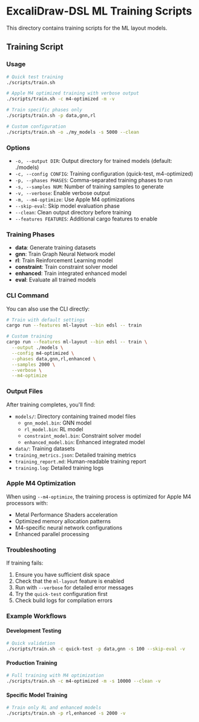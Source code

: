 # ExcaliDraw-DSL ML Training Scripts

This directory contains training scripts for the ML layout models.

## Training Script

### Usage

```bash
# Quick test training
./scripts/train.sh

# Apple M4 optimized training with verbose output
./scripts/train.sh -c m4-optimized -m -v

# Train specific phases only
./scripts/train.sh -p data,gnn,rl

# Custom configuration
./scripts/train.sh -o ./my_models -s 5000 --clean
```

### Options

- `-o, --output DIR`: Output directory for trained models (default: ./models)
- `-c, --config CONFIG`: Training configuration (quick-test, m4-optimized)
- `-p, --phases PHASES`: Comma-separated training phases to run
- `-s, --samples NUM`: Number of training samples to generate
- `-v, --verbose`: Enable verbose output
- `-m, --m4-optimize`: Use Apple M4 optimizations
- `--skip-eval`: Skip model evaluation phase
- `--clean`: Clean output directory before training
- `--features FEATURES`: Additional cargo features to enable

### Training Phases

- **data**: Generate training datasets
- **gnn**: Train Graph Neural Network model
- **rl**: Train Reinforcement Learning model
- **constraint**: Train constraint solver model
- **enhanced**: Train integrated enhanced model
- **eval**: Evaluate all trained models

### CLI Command

You can also use the CLI directly:

```bash
# Train with default settings
cargo run --features ml-layout --bin edsl -- train

# Custom training
cargo run --features ml-layout --bin edsl -- train \
  --output ./models \
  --config m4-optimized \
  --phases data,gnn,rl,enhanced \
  --samples 2000 \
  --verbose \
  --m4-optimize
```

### Output Files

After training completes, you'll find:

- `models/`: Directory containing trained model files
  - `gnn_model.bin`: GNN model
  - `rl_model.bin`: RL model
  - `constraint_model.bin`: Constraint solver model
  - `enhanced_model.bin`: Enhanced integrated model
- `data/`: Training datasets
- `training_metrics.json`: Detailed training metrics
- `training_report.md`: Human-readable training report
- `training.log`: Detailed training logs

### Apple M4 Optimization

When using `--m4-optimize`, the training process is optimized for Apple M4 processors with:

- Metal Performance Shaders acceleration
- Optimized memory allocation patterns
- M4-specific neural network configurations
- Enhanced parallel processing

### Troubleshooting

If training fails:

1. Ensure you have sufficient disk space
2. Check that the `ml-layout` feature is enabled
3. Run with `--verbose` for detailed error messages
4. Try the `quick-test` configuration first
5. Check build logs for compilation errors

### Example Workflows

#### Development Testing
```bash
# Quick validation
./scripts/train.sh -c quick-test -p data,gnn -s 100 --skip-eval -v
```

#### Production Training
```bash
# Full training with M4 optimization
./scripts/train.sh -c m4-optimized -m -s 10000 --clean -v
```

#### Specific Model Training
```bash
# Train only RL and enhanced models
./scripts/train.sh -p rl,enhanced -s 2000 -v
```
